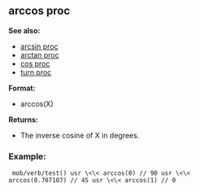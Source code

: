 ## arccos proc
**See also:**
*   [arcsin proc](/proc/arcsin)
*   [arctan proc](/proc/arctan)
*   [cos proc](/proc/cos)
*   [turn proc](/proc/turn)
<!-- -->
**Format:**
*   arccos(X)
<!-- -->
**Returns:**
*   The inverse cosine of X in degrees.
### Example:

```
 mob/verb/test() usr \<\< arccos(0) // 90 usr \<\<
arccos(0.707107) // 45 usr \<\< arccos(1) // 0 
```
